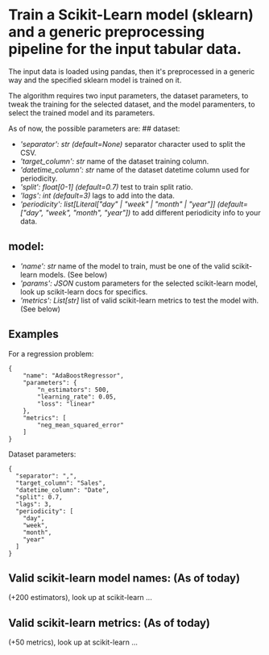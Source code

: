 # Train a Scikit-Learn model (sklearn) and a generic preprocessing pipeline for the input tabular data.

The input data is loaded using pandas, then it's preprocessed in a generic way and the specified sklearn model is trained on it.

The algorithm requires two input parameters, the dataset parameters, to tweak the training for the selected dataset, and the model paramenters, to select the trained model and its parameters.

As of now, the possible parameters are:
## dataset:

- *'separator': str (default=None)* separator character used to split the CSV.
- *'target_column': str* name of the dataset training column.
- *'datetime_column': str* name of the dataset datetime column used for periodicity.
- *'split': float[0-1] (default=0.7)* test to train split ratio.
- *'lags': int (default=3)* lags to add into the data.
- *'periodicity': list[Literal["day" | "week" | "month" | "year"]] (default=["day", "week", "month", "year"])* to add different periodicity info to your data.

## model:

- *'name': str* name of the model to train, must be one of the valid scikit-learn models. (See below)
- *'params': JSON* custom parameters for the selected scikit-learn model, look up scikit-learn docs for specifics.
- *'metrics': List[str]* list of valid scikit-learn metrics to test the model with. (See below)

## Examples

For a regression problem:
```
{
    "name": "AdaBoostRegressor",
    "parameters": {
        "n_estimators": 500,
        "learning_rate": 0.05,
        "loss": "linear"
    },
    "metrics": [
        "neg_mean_squared_error"
    ]
}
```

Dataset parameters:

```
{
  "separator": ",",
  "target_column": "Sales",
  "datetime_column": "Date",
  "split": 0.7,
  "lags": 3,
  "periodicity": [
    "day",
    "week",
    "month",
    "year"
  ]
}
```

## Valid scikit-learn model names: (As of today)

(+200 estimators), look up at scikit-learn
...

## Valid scikit-learn metrics: (As of today)

(+50 metrics), look up at scikit-learn
...
